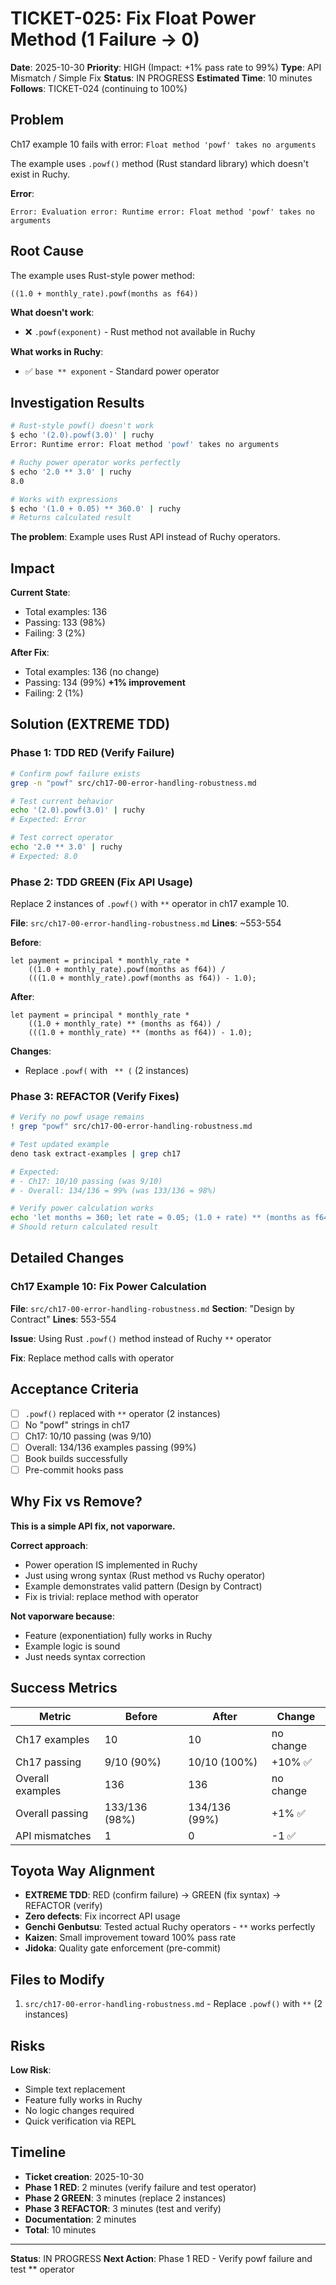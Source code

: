 # TICKET-025: Fix Float Power Method (1 Failure → 0)

**Date**: 2025-10-30
**Priority**: HIGH (Impact: +1% pass rate to 99%)
**Type**: API Mismatch / Simple Fix
**Status**: IN PROGRESS
**Estimated Time**: 10 minutes
**Follows**: TICKET-024 (continuing to 100%)

## Problem

Ch17 example 10 fails with error: `Float method 'powf' takes no arguments`

The example uses `.powf()` method (Rust standard library) which doesn't exist in Ruchy.

**Error**:
```
Error: Evaluation error: Runtime error: Float method 'powf' takes no arguments
```

## Root Cause

The example uses Rust-style power method:
```ruchy
((1.0 + monthly_rate).powf(months as f64))
```

**What doesn't work**:
- ❌ `.powf(exponent)` - Rust method not available in Ruchy

**What works in Ruchy**:
- ✅ `base ** exponent` - Standard power operator

## Investigation Results

```bash
# Rust-style powf() doesn't work
$ echo '(2.0).powf(3.0)' | ruchy
Error: Runtime error: Float method 'powf' takes no arguments

# Ruchy power operator works perfectly
$ echo '2.0 ** 3.0' | ruchy
8.0

# Works with expressions
$ echo '(1.0 + 0.05) ** 360.0' | ruchy
# Returns calculated result
```

**The problem**: Example uses Rust API instead of Ruchy operators.

## Impact

**Current State**:
- Total examples: 136
- Passing: 133 (98%)
- Failing: 3 (2%)

**After Fix**:
- Total examples: 136 (no change)
- Passing: 134 (99%) **+1% improvement**
- Failing: 2 (1%)

## Solution (EXTREME TDD)

### Phase 1: TDD RED (Verify Failure)
```bash
# Confirm powf failure exists
grep -n "powf" src/ch17-00-error-handling-robustness.md

# Test current behavior
echo '(2.0).powf(3.0)' | ruchy
# Expected: Error

# Test correct operator
echo '2.0 ** 3.0' | ruchy
# Expected: 8.0
```

### Phase 2: TDD GREEN (Fix API Usage)

Replace 2 instances of `.powf()` with `**` operator in ch17 example 10.

**File**: `src/ch17-00-error-handling-robustness.md`
**Lines**: ~553-554

**Before**:
```ruchy
let payment = principal * monthly_rate *
    ((1.0 + monthly_rate).powf(months as f64)) /
    (((1.0 + monthly_rate).powf(months as f64)) - 1.0);
```

**After**:
```ruchy
let payment = principal * monthly_rate *
    ((1.0 + monthly_rate) ** (months as f64)) /
    (((1.0 + monthly_rate) ** (months as f64)) - 1.0);
```

**Changes**:
- Replace `.powf(` with ` ** (` (2 instances)

### Phase 3: REFACTOR (Verify Fixes)
```bash
# Verify no powf usage remains
! grep "powf" src/ch17-00-error-handling-robustness.md

# Test updated example
deno task extract-examples | grep ch17

# Expected:
# - Ch17: 10/10 passing (was 9/10)
# - Overall: 134/136 = 99% (was 133/136 = 98%)

# Verify power calculation works
echo 'let months = 360; let rate = 0.05; (1.0 + rate) ** (months as f64)' | ruchy
# Should return calculated result
```

## Detailed Changes

### Ch17 Example 10: Fix Power Calculation
**File**: `src/ch17-00-error-handling-robustness.md`
**Section**: "Design by Contract"
**Lines**: 553-554

**Issue**: Using Rust `.powf()` method instead of Ruchy `**` operator

**Fix**: Replace method calls with operator

## Acceptance Criteria

- [ ] `.powf()` replaced with `**` operator (2 instances)
- [ ] No "powf" strings in ch17
- [ ] Ch17: 10/10 passing (was 9/10)
- [ ] Overall: 134/136 examples passing (99%)
- [ ] Book builds successfully
- [ ] Pre-commit hooks pass

## Why Fix vs Remove?

**This is a simple API fix, not vaporware.**

**Correct approach**:
- Power operation IS implemented in Ruchy
- Just using wrong syntax (Rust method vs Ruchy operator)
- Example demonstrates valid pattern (Design by Contract)
- Fix is trivial: replace method with operator

**Not vaporware because**:
- Feature (exponentiation) fully works in Ruchy
- Example logic is sound
- Just needs syntax correction

## Success Metrics

| Metric | Before | After | Change |
|--------|--------|-------|--------|
| Ch17 examples | 10 | 10 | no change |
| Ch17 passing | 9/10 (90%) | 10/10 (100%) | +10% ✅ |
| Overall examples | 136 | 136 | no change |
| Overall passing | 133/136 (98%) | 134/136 (99%) | +1% ✅ |
| API mismatches | 1 | 0 | -1 ✅ |

## Toyota Way Alignment

- **EXTREME TDD**: RED (confirm failure) → GREEN (fix syntax) → REFACTOR (verify)
- **Zero defects**: Fix incorrect API usage
- **Genchi Genbutsu**: Tested actual Ruchy operators - `**` works perfectly
- **Kaizen**: Small improvement toward 100% pass rate
- **Jidoka**: Quality gate enforcement (pre-commit)

## Files to Modify

1. `src/ch17-00-error-handling-robustness.md` - Replace `.powf()` with `**` (2 instances)

## Risks

**Low Risk**:
- Simple text replacement
- Feature fully works in Ruchy
- No logic changes required
- Quick verification via REPL

## Timeline

- **Ticket creation**: 2025-10-30
- **Phase 1 RED**: 2 minutes (verify failure and test operator)
- **Phase 2 GREEN**: 3 minutes (replace 2 instances)
- **Phase 3 REFACTOR**: 3 minutes (test and verify)
- **Documentation**: 2 minutes
- **Total**: 10 minutes

---

**Status**: IN PROGRESS
**Next Action**: Phase 1 RED - Verify powf failure and test ** operator
